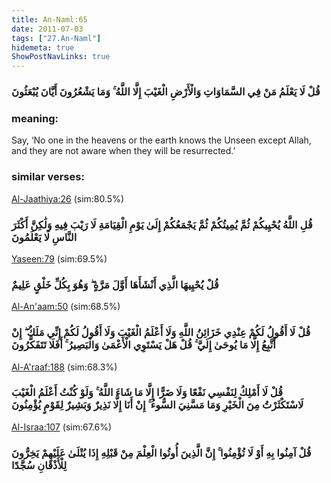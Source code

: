 ```yaml
---
title: An-Naml:65
date: 2011-07-03
tags: ["27.An-Naml"]
hidemeta: true 
ShowPostNavLinks: true 
---
```

### قُلْ لَا يَعْلَمُ مَنْ فِي السَّمَاوَاتِ وَالْأَرْضِ الْغَيْبَ إِلَّا اللَّهُ ۚ وَمَا يَشْعُرُونَ أَيَّانَ يُبْعَثُونَ
### meaning: 
Say, ‘No one in the heavens or the earth knows the Unseen except Allah, and they are not aware when they will be resurrected.’
### similar verses: 

[Al-Jaathiya:26](/45/26) (sim:80.5%)

### قُلِ اللَّهُ يُحْيِيكُمْ ثُمَّ يُمِيتُكُمْ ثُمَّ يَجْمَعُكُمْ إِلَىٰ يَوْمِ الْقِيَامَةِ لَا رَيْبَ فِيهِ وَلَٰكِنَّ أَكْثَرَ النَّاسِ لَا يَعْلَمُونَ

[Yaseen:79](/36/79) (sim:69.5%)

### قُلْ يُحْيِيهَا الَّذِي أَنْشَأَهَا أَوَّلَ مَرَّةٍ ۖ وَهُوَ بِكُلِّ خَلْقٍ عَلِيمٌ

[Al-An'aam:50](/6/50) (sim:68.5%)

### قُلْ لَا أَقُولُ لَكُمْ عِنْدِي خَزَائِنُ اللَّهِ وَلَا أَعْلَمُ الْغَيْبَ وَلَا أَقُولُ لَكُمْ إِنِّي مَلَكٌ ۖ إِنْ أَتَّبِعُ إِلَّا مَا يُوحَىٰ إِلَيَّ ۚ قُلْ هَلْ يَسْتَوِي الْأَعْمَىٰ وَالْبَصِيرُ ۚ أَفَلَا تَتَفَكَّرُونَ

[Al-A'raaf:188](/7/188) (sim:68.3%)

### قُلْ لَا أَمْلِكُ لِنَفْسِي نَفْعًا وَلَا ضَرًّا إِلَّا مَا شَاءَ اللَّهُ ۚ وَلَوْ كُنْتُ أَعْلَمُ الْغَيْبَ لَاسْتَكْثَرْتُ مِنَ الْخَيْرِ وَمَا مَسَّنِيَ السُّوءُ ۚ إِنْ أَنَا إِلَّا نَذِيرٌ وَبَشِيرٌ لِقَوْمٍ يُؤْمِنُونَ

[Al-Israa:107](/17/107) (sim:67.6%)

### قُلْ آمِنُوا بِهِ أَوْ لَا تُؤْمِنُوا ۚ إِنَّ الَّذِينَ أُوتُوا الْعِلْمَ مِنْ قَبْلِهِ إِذَا يُتْلَىٰ عَلَيْهِمْ يَخِرُّونَ لِلْأَذْقَانِ سُجَّدًا
